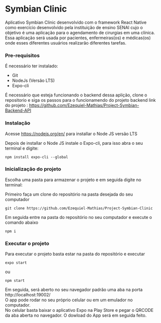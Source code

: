 # Symbian Clinic

Aplicativo Symbian Clinic desenvolvido com o framework React Native como exercício desenvolvido pela instituição de ensino SENAI cujo o objetivo é uma  aplicação   para   o agendamento  de  cirurgias  em  uma  clínica.  Essa  aplicação  será  usada  por  pacientes, enfermeiras(os)  e  médicas(os)  onde  esses  diferentes  usuários  realizarão  diferentes tarefas.

### Pre-requisitos

É necessário ter instalado:
- Git
- NodeJs (Versão LTS)
- Expo-cli

É necessário que esteja funcionando o backend dessa aplição, clone o repositorio e siga os passos para o funcionamendo do projeto backend 
link do projeto : https://github.com/Ezequiel-Mathias/Project-Symbian-Backend-API

### Instalação

Acesse https://nodejs.org/en/ para installar o Node JS versão LTS

Depois de installar o Node JS instale o Expo-cli, para isso abra o seu terminal e digite:
```
npm install expo-cli --global
```

### Inicialização do projeto

Escolha uma pasta para armazenar o projeto e em seguida digite no terminal:

Primeiro faça um clone do repositório na pasta desejada do seu computador
```
git clone https://github.com/Ezequiel-Mathias/Project-Symbian-Clinic
```
Em seguida entre na pasta do repositório no seu computador e execute o comando abaixo
```
npm i
```
### Executar o projeto

Para executar o projeto basta estar na pasta do repositório e executar
```
expo start
```
ou

```
npm start
```
Em seguida, será aberto no seu navegador padrão uma aba na porta http://localhost:19002/<br/>
O app pode rodar no seu próprio celular ou em um emulador no computador.<br/>
No celular basta baixar o aplicativo Expo na Play Store e pegar o QRCODE da aba aberta no navegador. O dowload do App será em seguida feito.<br/>

